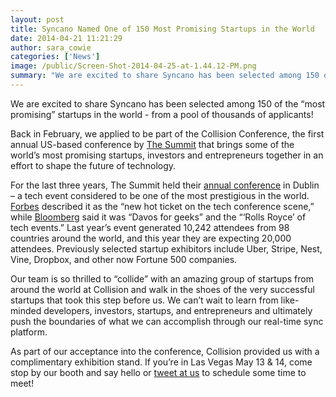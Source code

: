 ```yaml
---
layout: post
title: Syncano Named One of 150 Most Promising Startups in the World
date: 2014-04-21 11:21:29
author: sara_cowie
categories: ['News']
image: /public/Screen-Shot-2014-04-25-at-1.44.12-PM.png
summary: "We are excited to share Syncano has been selected among 150 of the “most promising” startups in the world – from a pool of thousands of applicants!"
---
```

We are excited to share Syncano has been selected among 150 of the “most promising” startups in the world - from a pool of thousands of applicants!

<!--more-->Back in February, we applied to be part of the Collision Conference, the first annual US-based conference by <a href="http://www.thesummit.co/">The Summit</a> that brings some of the world’s most promising startups, investors and entrepreneurs together in an effort to shape the future of technology.

For the last three years, The Summit held their <a href="F.ounders">annual conference</a> in Dublin – a tech event considered to be one of the most prestigious in the world. <a href="http://www.forbes.com/sites/haydnshaughnessy/2011/10/28/reed-hastings-on-his-vision-for-netflix/">Forbes</a> described it as the “new hot ticket on the tech conference scene,” while <a href="http://www.bloomberg.com/now/2012-06-25/the-davos-for-tech-geeks/">Bloomberg</a> said it was “Davos for geeks” and the “‘Rolls Royce’ of tech events.” Last year’s event generated 10,242 attendees from 98 countries around the world, and this year they are expecting 20,000 attendees. Previously selected startup exhibitors include Uber, Stripe, Nest, Vine, Dropbox, and other now Fortune 500 companies.

Our team is so thrilled to “collide” with an amazing group of startups from around the world at Collision and walk in the shoes of the very successful startups that took this step before us. We can’t wait to learn from like-minded developers, investors, startups, and entrepreneurs and ultimately push the boundaries of what we can accomplish through our real-time sync platform.

As part of our acceptance into the conference, Collision provided us with a complimentary exhibition stand. If you’re in Las Vegas May 13 &amp; 14, come stop by our booth and say hello or <a href="twitter.com:syncano">tweet at us</a> to schedule some time to meet!